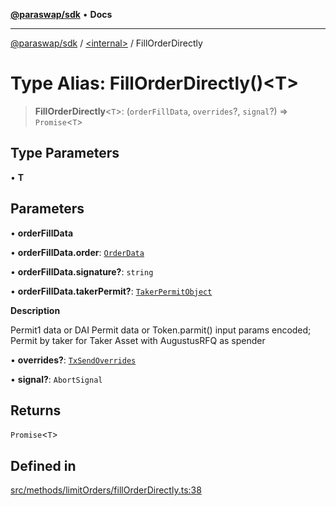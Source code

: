 [**@paraswap/sdk**](../../README.md) • **Docs**

***

[@paraswap/sdk](../../globals.md) / [\<internal\>](../README.md) / FillOrderDirectly

# Type Alias: FillOrderDirectly()\<T\>

> **FillOrderDirectly**\<`T`\>: (`orderFillData`, `overrides`?, `signal`?) => `Promise`\<`T`\>

## Type Parameters

• **T**

## Parameters

• **orderFillData**

• **orderFillData.order**: [`OrderData`](../../type-aliases/OrderData.md)

• **orderFillData.signature?**: `string`

• **orderFillData.takerPermit?**: [`TakerPermitObject`](TakerPermitObject.md)

**Description**

Permit1 data or DAI Permit data or Token.parmit() input params encoded; Permit by taker for Taker Asset with AugustusRFQ as spender

• **overrides?**: [`TxSendOverrides`](../../interfaces/TxSendOverrides.md)

• **signal?**: `AbortSignal`

## Returns

`Promise`\<`T`\>

## Defined in

[src/methods/limitOrders/fillOrderDirectly.ts:38](https://github.com/paraswap/paraswap-sdk/blob/master/src/methods/limitOrders/fillOrderDirectly.ts#L38)

